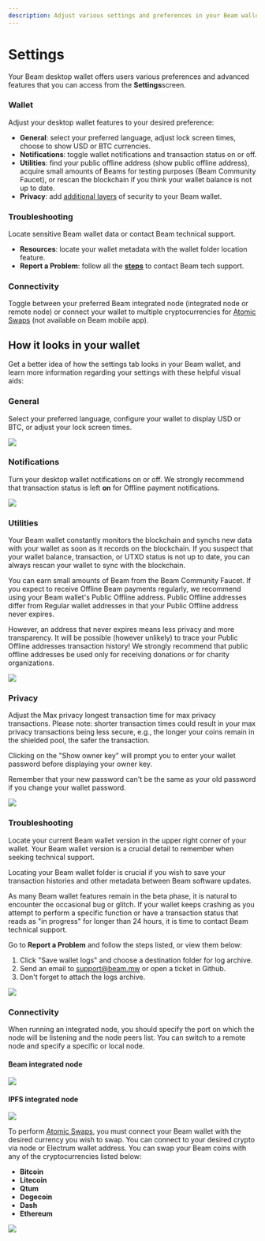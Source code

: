 ```yaml
---
description: Adjust various settings and preferences in your Beam wallet.
---
```


# Settings

Your Beam desktop wallet offers users various preferences and advanced features that you can access from the **Settings**<img src=".gitbook/assets/Screen Shot 2021-07-03 at 5.06.40 PM.png" alt="" data-size="line">screen.

### **Wallet**

Adjust your desktop wallet features to your desired preference:

* **General**: select your preferred language, adjust lock screen times, choose to show USD or BTC currencies.
* **Notifications**: toggle wallet notifications and transaction status on or off.
* **Utilities**: find your public offline address (show public offline address), acquire small amounts of Beams for testing purposes (Beam Community Faucet), or rescan the blockchain if you think your wallet balance is not up to date.
* **Privacy**: add [additional layers](settings.md#privacy) of security to your Beam wallet.

### **Troubleshooting**

Locate sensitive Beam wallet data or contact Beam technical support.

* **Resources**: locate your wallet metadata with the wallet folder location feature.
* **Report a Problem**: follow all the [**steps**](settings.md#troubleshooting-1) to contact Beam tech support.

### **Connectivity**

Toggle between your preferred Beam integrated node (integrated node or remote node) or connect your wallet to multiple cryptocurrencies for [Atomic Swaps](https://beamx.gitbook.io/atomic-swaps-desktop-guide/-Ma18rFhhJ0iJaAAv2-M/) (not available on Beam mobile app).

## How it looks in your wallet

Get a better idea of how the settings tab looks in your Beam wallet, and learn more information regarding your settings with these helpful visual aids:

### General

Select your preferred language, configure your wallet to display USD or BTC, or adjust your lock screen times.

![](.gitbook/assets/Screenshot\_236.png)

### Notifications

Turn your desktop wallet notifications on or off. We strongly recommend that transaction status is left **on** for Offline payment notifications.

![](<.gitbook/assets/Screen Shot 2021-05-28 at 7.52.11 PM.png>)

### Utilities

Your Beam wallet constantly monitors the blockchain and synchs new data with your wallet as soon as it records on the blockchain. If you suspect that your wallet balance, transaction, or UTXO status is not up to date, you can always rescan your wallet to sync with the blockchain.

You can earn small amounts of Beam from the Beam Community Faucet. If you expect to receive Offline Beam payments regularly, we recommend using your Beam wallet's Public Offline address. Public Offline addresses differ from Regular wallet addresses in that your Public Offline address never expires.

However, an address that never expires means less privacy and more transparency. It will be possible (however unlikely) to trace your Public Offline addresses transaction history! We strongly recommend that public offline addresses be used only for receiving donations or for charity organizations.

![](.gitbook/assets/Screenshot\_145.png)

### Privacy

Adjust the Max privacy longest transaction time for max privacy transactions. Please note: shorter transaction times could result in your max privacy transactions being less secure, e.g., the longer your coins remain in the shielded pool, the safer the transaction.

Clicking on the "Show owner key" will prompt you to enter your wallet password before displaying your owner key.

Remember that your new password can't be the same as your old password if you change your wallet password.

![](<.gitbook/assets/Screen Shot 2021-05-28 at 8.36.08 PM.png>)

### Troubleshooting


Locate your current Beam wallet version in the upper right corner of your wallet. Your Beam wallet version is a crucial detail to remember when seeking technical support.


Locating your Beam wallet folder is crucial if you wish to save your transaction histories and other metadata between Beam software updates.

As many Beam wallet features remain in the beta phase, it is natural to encounter the occasional bug or glitch. If your wallet keeps crashing as you attempt to perform a specific function or have a transaction status that reads as "in progress" for longer than 24 hours, it is time to contact Beam technical support.

Go to **Report a Problem** and follow the steps listed, or view them below:

1. Click "Save wallet logs" and choose a destination folder for log archive.
2. Send an email to support@beam.mw or open a ticket in Github.
3. Don't forget to attach the logs archive.

![](<.gitbook/assets/Screen Shot 2021-06-16 at 5.23.31 PM.png>)



### Connectivity

When running an integrated node, you should specify the port on which the node will be listening and the node peers list. You can switch to a remote node and specify a specific or local node.

#### Beam integrated node

![](.gitbook/assets/2022-06-23\_16-13-05.png)

#### IPFS integrated node

![](.gitbook/assets/2022-06-23\_16-13-22.png)

To perform [Atomic Swaps](https://beamx.gitbook.io/atomic-swaps-desktop-guide/-Ma18rFhhJ0iJaAAv2-M/), you must connect your Beam wallet with the desired currency you wish to swap. You can connect to your desired crypto via node or Electrum wallet address. You can swap your Beam coins with any of the cryptocurrencies listed below:

* **Bitcoin**
* **Litecoin**
* **Qtum**
* **Dogecoin**
* **Dash**
* **Ethereum**

![](<.gitbook/assets/Screen Shot 2021-05-28 at 8.57.47 PM.png>)
